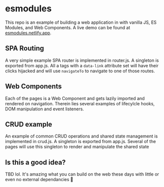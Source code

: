 # esmodules

This repo is an example of building a web application in with vanilla JS, ES Modules, and Web Components. A live demo can be found at [esmodules.netlify.app](https://esmodules.netlify.app).

## SPA Routing

A very simple example SPA router is implemented in router.js. A singleton is exported from app.js. All a tags with a `data-link` attribute set will have their clicks hijacked and will use `navigateTo` to navigate to one of those routes.

## Web Components

Each of the pages is a Web Component and gets lazily imported and rendered on navigation. Therein lies several examples of lifecylcle hooks, DOM manipulation and event listeners.

## CRUD example

An example of common CRUD operations and shared state management is implemented in crud.js. A singleton is exported from app.js. Several of the pages will use this singleton to render and manipulate the shared state

## Is this a good idea?

TBD lol. It's amazing what you can build on the web these days with little or even no external dependancies 🤩
